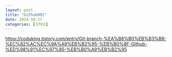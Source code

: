 ```yaml
---
layout: post
title: "Github001"
date: 2024-10-27
categories: [깃허브]
---
```


https://coduking.tistory.com/entry/Git-branch-%EA%B8%B0%EB%B3%B8-%EC%82%AC%EC%9A%A9%EB%B2%95-%EB%B0%8F-Github-%ED%98%91%EC%97%85-%EB%B0%A9%EB%B2%95

